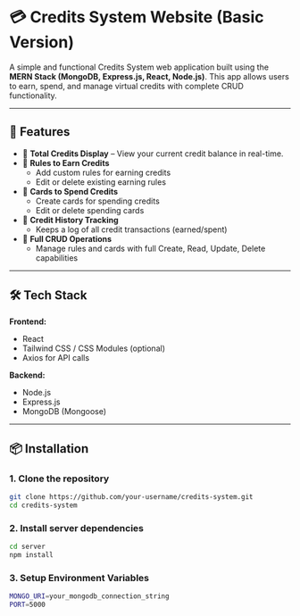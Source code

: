 # 💳 Credits System Website (Basic Version)

A simple and functional Credits System web application built using the **MERN Stack (MongoDB, Express.js, React, Node.js)**. This app allows users to earn, spend, and manage virtual credits with complete CRUD functionality.

---

## 🚀 Features

- 🔢 **Total Credits Display** – View your current credit balance in real-time.
- 🧠 **Rules to Earn Credits**  
  - Add custom rules for earning credits  
  - Edit or delete existing earning rules
- 🧾 **Cards to Spend Credits**  
  - Create cards for spending credits  
  - Edit or delete spending cards
- 🧠 **Credit History Tracking**  
  - Keeps a log of all credit transactions (earned/spent)
- 🔧 **Full CRUD Operations**  
  - Manage rules and cards with full Create, Read, Update, Delete capabilities

---

## 🛠️ Tech Stack

**Frontend:**  
- React  
- Tailwind CSS / CSS Modules (optional)  
- Axios for API calls

**Backend:**  
- Node.js  
- Express.js  
- MongoDB (Mongoose)

---

## 📦 Installation

### 1. Clone the repository
```bash
git clone https://github.com/your-username/credits-system.git
cd credits-system
```

### 2. Install server dependencies
```bash
cd server
npm install
```

### 3. Setup Environment Variables
```bash
MONGO_URI=your_mongodb_connection_string
PORT=5000
```
